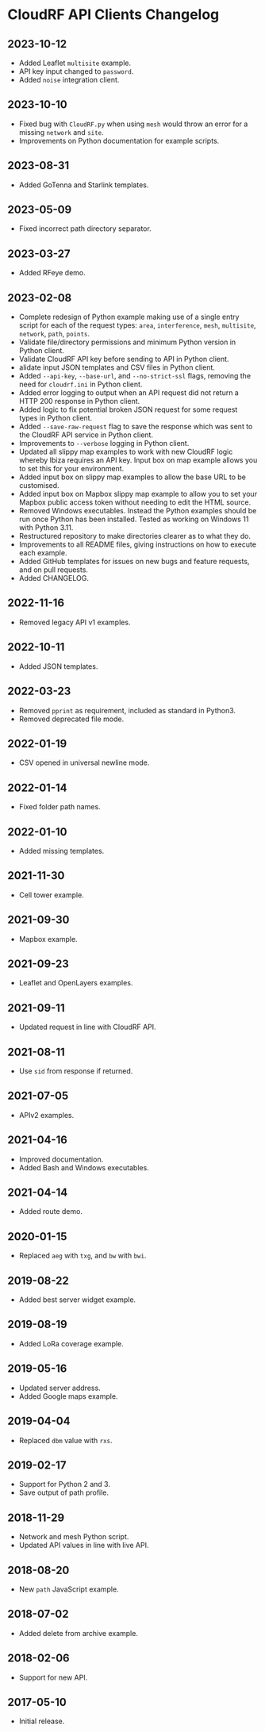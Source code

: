 # CloudRF API Clients Changelog

## 2023-10-12

- Added Leaflet `multisite` example.
- API key input changed to `password`.
- Added `noise` integration client.

## 2023-10-10

- Fixed bug with `CloudRF.py` when using `mesh` would throw an error for a missing `network` and `site`.
- Improvements on Python documentation for example scripts.

## 2023-08-31

- Added GoTenna and Starlink templates.

## 2023-05-09

- Fixed incorrect path directory separator.

## 2023-03-27

- Added RFeye demo.

## 2023-02-08

- Complete redesign of Python example making use of a single entry script for each of the request types: `area`, `interference`, `mesh`, `multisite`, `network`, `path`, `points`.
- Validate file/directory permissions and minimum Python version in Python client.
- Validate CloudRF API key before sending to API in Python client.
- alidate input JSON templates and CSV files in Python client.
- Added `--api-key`, `--base-url`, and `--no-strict-ssl` flags, removing the need for `cloudrf.ini` in Python client.
- Added error logging to output when an API request did not return a HTTP 200 response in Python client.
- Added logic to fix potential broken JSON request for some request types in Python client.
- Added `--save-raw-request` flag to save the response which was sent to the CloudRF API service in Python client.
- Improvements to `--verbose` logging in Python client.
- Updated all slippy map examples to work with new CloudRF logic whereby Ibiza requires an API key. Input box on map example allows you to set this for your environment.
- Added input box on slippy map examples to allow the base URL to be customised.
- Added input box on Mapbox slippy map example to allow you to set your Mapbox public access token without needing to edit the HTML source.
- Removed Windows executables. Instead the Python examples should be run once Python has been installed. Tested as working on Windows 11 with Python 3.11.
- Restructured repository to make directories clearer as to what they do.
- Improvements to all README files, giving instructions on how to execute each example.
- Added GitHub templates for issues on new bugs and feature requests, and on pull requests.
- Added CHANGELOG.

## 2022-11-16

- Removed legacy API v1 examples.

## 2022-10-11

- Added JSON templates.

## 2022-03-23

- Removed `pprint` as requirement, included as standard in Python3.
- Removed deprecated file mode.

## 2022-01-19

- CSV opened in universal newline mode.

## 2022-01-14

- Fixed folder path names.

## 2022-01-10

- Added missing templates.

## 2021-11-30

- Cell tower example.

## 2021-09-30

- Mapbox example.

## 2021-09-23

- Leaflet and OpenLayers examples.

## 2021-09-11

- Updated request in line with CloudRF API.

## 2021-08-11

- Use `sid` from response if returned.

## 2021-07-05

- APIv2 examples.

## 2021-04-16

- Improved documentation.
- Added Bash and Windows executables.

## 2021-04-14

- Added route demo.

## 2020-01-15

- Replaced `aeg` with `txg`, and `bw` with `bwi`.

## 2019-08-22

- Added best server widget example.

## 2019-08-19

- Added LoRa coverage example.

## 2019-05-16

- Updated server address.
- Added Google maps example.

## 2019-04-04

- Replaced `dbm` value with `rxs`.

## 2019-02-17

- Support for Python 2 and 3.
- Save output of path profile.

## 2018-11-29

- Network and mesh Python script.
- Updated API values in line with live API.

## 2018-08-20

- New `path` JavaScript example.

## 2018-07-02

- Added delete from archive example.

## 2018-02-06

- Support for new API.

## 2017-05-10

- Initial release.